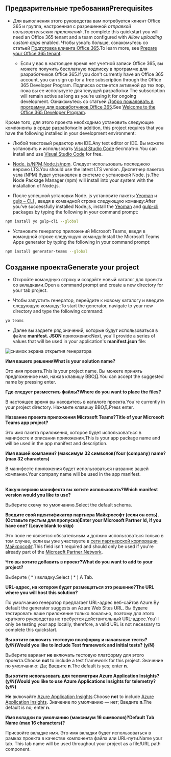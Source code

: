 ## <a name="prerequisites"></a><span data-ttu-id="868e3-101">Предварительные требования</span><span class="sxs-lookup"><span data-stu-id="868e3-101">Prerequisites</span></span>

- <span data-ttu-id="868e3-102">Для выполнения этого руководства вам потребуется клиент Office 365 и группа, настроенная с разрешенной *отправкой пользовательских приложений* .</span><span class="sxs-lookup"><span data-stu-id="868e3-102">To complete this quickstart you will need an Office 365 tenant and a team configured with *Allow uploading custom apps* enabled.</span></span> <span data-ttu-id="868e3-103">Чтобы узнать больше, ознакомьтесь со статьей [Подготовка клиента Office 365](~/concepts/build-and-test/prepare-your-o365-tenant.md).</span><span class="sxs-lookup"><span data-stu-id="868e3-103">To learn more, see [Prepare your Office 365 tenant](~/concepts/build-and-test/prepare-your-o365-tenant.md).</span></span>

  - <span data-ttu-id="868e3-104">Если у вас в настоящее время нет учетной записи Office 365, вы можете получить бесплатную подписку в программе для разработчиков Office 365.</span><span class="sxs-lookup"><span data-stu-id="868e3-104">If you don't currently have an Office 365 account, you can sign up for a free subscription through the Office 365 Developer Program.</span></span> <span data-ttu-id="868e3-105">Подписка останется активной до тех пор, пока вы ее используете для текущей разработки.</span><span class="sxs-lookup"><span data-stu-id="868e3-105">The subscription will remain active as long as you're using it for ongoing development.</span></span> <span data-ttu-id="868e3-106">Ознакомьтесь со статьей [Добро пожаловать в программу для разработчиков Office 365](/OfficeDev/office-dev-program-docs/docs/office-365-developer-program.md).</span><span class="sxs-lookup"><span data-stu-id="868e3-106">See [Welcome to the Office 365 Developer Program](/OfficeDev/office-dev-program-docs/docs/office-365-developer-program.md).</span></span>

<span data-ttu-id="868e3-107">Кроме того, для этого проекта необходимо установить следующие компоненты в среде разработки:</span><span class="sxs-lookup"><span data-stu-id="868e3-107">In addition, this project requires that you have the following installed in your development environment:</span></span>

- <span data-ttu-id="868e3-108">Любой текстовый редактор или IDE.</span><span class="sxs-lookup"><span data-stu-id="868e3-108">Any text editor or IDE.</span></span> <span data-ttu-id="868e3-109">Вы можете установить и использовать [Visual Studio Code](https://code.visualstudio.com/download) бесплатно.</span><span class="sxs-lookup"><span data-stu-id="868e3-109">You can install and use [Visual Studio Code](https://code.visualstudio.com/download) for free.</span></span>

- <span data-ttu-id="868e3-110">[Node. js/NPM](https://nodejs.org/en/).</span><span class="sxs-lookup"><span data-stu-id="868e3-110">[Node.js/npm](https://nodejs.org/en/).</span></span> <span data-ttu-id="868e3-111">Следует использовать последнюю версию LTS.</span><span class="sxs-lookup"><span data-stu-id="868e3-111">You should use the latest LTS version.</span></span> <span data-ttu-id="868e3-112">Диспетчер пакетов узла (NPM) будет установлен в системе с установкой Node. js.</span><span class="sxs-lookup"><span data-stu-id="868e3-112">The Node Package Manager (npm) will install into your system with the installation of Node.js.</span></span>

- <span data-ttu-id="868e3-113">После успешной установки Node. js установите пакеты [Yeoman](https://yeoman.io/) и [gulp – CLI](https://www.npmjs.com/package/gulp-cli) , введя в командной строке следующую команду:</span><span class="sxs-lookup"><span data-stu-id="868e3-113">After you've successfully installed Node.js, install the [Yeoman](https://yeoman.io/) and [gulp-cli](https://www.npmjs.com/package/gulp-cli) packages by typing the following in your command prompt:</span></span>

```bash
npm install yo gulp-cli --global
```

- <span data-ttu-id="868e3-114">Установите генератор приложений Microsoft Teams, введя в командной строке следующую команду:</span><span class="sxs-lookup"><span data-stu-id="868e3-114">Install the Microsoft Teams Apps generator by typing the following in your command prompt:</span></span>

```bash
npm install generator-teams --global
```

## <a name="generate-your-project"></a><span data-ttu-id="868e3-115">Создание проекта</span><span class="sxs-lookup"><span data-stu-id="868e3-115">Generate your project</span></span>

- <span data-ttu-id="868e3-116">Откройте командную строку и создайте новый каталог для проекта со вкладками.</span><span class="sxs-lookup"><span data-stu-id="868e3-116">Open a command prompt and create a new directory for your tab project.</span></span>

- <span data-ttu-id="868e3-117">Чтобы запустить генератор, перейдите к новому каталогу и введите следующую команду:</span><span class="sxs-lookup"><span data-stu-id="868e3-117">To start the generator, navigate to your new directory and type the following command:</span></span>

```bash
yo teams
```

- <span data-ttu-id="868e3-118">Далее вы задаете ряд значений, которые будут использоваться в файле **manifest. JSON** приложения:</span><span class="sxs-lookup"><span data-stu-id="868e3-118">Next, you'll provide a series of values that will be used in your application's **manifest.json** file:</span></span>

![снимок экрана открытия генератора](/microsoftteams/platform/assets/images/tab-images/teamsTabScreenshot.PNG)

<span data-ttu-id="868e3-120">**Имя вашего решения**</span><span class="sxs-lookup"><span data-stu-id="868e3-120">**What is your solution name?**</span></span>

<span data-ttu-id="868e3-121">Это имя проекта.</span><span class="sxs-lookup"><span data-stu-id="868e3-121">This is your project name.</span></span> <span data-ttu-id="868e3-122">Вы можете принять предложенное имя, нажав клавишу ВВОД.</span><span class="sxs-lookup"><span data-stu-id="868e3-122">You can accept the suggested name by pressing enter.</span></span>

<span data-ttu-id="868e3-123">**Где следует разместить файлы?**</span><span class="sxs-lookup"><span data-stu-id="868e3-123">**Where do you want to place the files?**</span></span>

<span data-ttu-id="868e3-124">В настоящее время вы находитесь в каталоге проекта.</span><span class="sxs-lookup"><span data-stu-id="868e3-124">You're currently in your project directory.</span></span> <span data-ttu-id="868e3-125">Нажмите клавишу ВВОД.</span><span class="sxs-lookup"><span data-stu-id="868e3-125">Press enter.</span></span>

<span data-ttu-id="868e3-126">**Название проекта приложения Microsoft Teams?**</span><span class="sxs-lookup"><span data-stu-id="868e3-126">**Title of your Microsoft Teams app project?**</span></span>

<span data-ttu-id="868e3-127">Это имя пакета приложения, которое будет использоваться в манифесте и описании приложения.</span><span class="sxs-lookup"><span data-stu-id="868e3-127">This is your app package name and will be used in the app manifest and description.</span></span>

<span data-ttu-id="868e3-128">**Имя вашей компании? (максимум 32 символов)**</span><span class="sxs-lookup"><span data-stu-id="868e3-128">**Your (company) name? (max 32 characters)**</span></span>

<span data-ttu-id="868e3-129">В манифесте приложения будет использоваться название вашей компании.</span><span class="sxs-lookup"><span data-stu-id="868e3-129">Your company name will be used in the app manifest.</span></span>

<br><span data-ttu-id="868e3-130">**Какую версию манифеста вы хотите использовать?**</span><span class="sxs-lookup"><span data-stu-id="868e3-130">**Which manifest version would you like to use?**</span></span>

<span data-ttu-id="868e3-131">Выберите схему по умолчанию.</span><span class="sxs-lookup"><span data-stu-id="868e3-131">Select the default schema.</span></span>

<span data-ttu-id="868e3-132">**Введите свой идентификатор партнера Майкрософт (если он есть). (Оставьте пустым для пропуска)**</span><span class="sxs-lookup"><span data-stu-id="868e3-132">**Enter your Microsoft Partner Id, if you have one? (Leave blank to skip)**</span></span>

<span data-ttu-id="868e3-133">Это поле не является обязательным и должно использоваться только в том случае, если вы уже участвуете в [сети партнерской корпорации Майкрософт](https://partner.microsoft.com).</span><span class="sxs-lookup"><span data-stu-id="868e3-133">This field isn't required and should only be used if you're already part of the [Microsoft Partner Network](https://partner.microsoft.com).</span></span>

<span data-ttu-id="868e3-134">**Что вы хотите добавить в проект?**</span><span class="sxs-lookup"><span data-stu-id="868e3-134">**What do you want to add to your project?**</span></span>

<span data-ttu-id="868e3-135">Выберите ( &ast; ) вкладку.</span><span class="sxs-lookup"><span data-stu-id="868e3-135">Select ( &ast; ) A Tab.</span></span>

<span data-ttu-id="868e3-136">**URL-адрес, на котором будет размещаться это решение?**</span><span class="sxs-lookup"><span data-stu-id="868e3-136">**The URL where you will host this solution?**</span></span>

<span data-ttu-id="868e3-137">По умолчанию генератор предлагает URL-адрес веб-сайтов Azure.</span><span class="sxs-lookup"><span data-stu-id="868e3-137">By default the generator suggests an Azure Web Sites URL.</span></span> <span data-ttu-id="868e3-138">Вы будете тестировать ваше приложение только локально, поэтому для этого краткого руководства не требуется действительный URL-адрес.</span><span class="sxs-lookup"><span data-stu-id="868e3-138">You'll only be testing your app locally, therefore, a valid URL is not necessary to complete this quickstart.</span></span>

<span data-ttu-id="868e3-139">**Вы хотите включить тестовую платформу и начальные тесты? (y/N)**</span><span class="sxs-lookup"><span data-stu-id="868e3-139">**Would you like to include Test framework and initial tests? (y/N)**</span></span>

<span data-ttu-id="868e3-140">Выберите вариант **не** включать тестовую платформу для этого проекта.</span><span class="sxs-lookup"><span data-stu-id="868e3-140">Choose **not** to include a test framework for this project.</span></span> <span data-ttu-id="868e3-141">Значение по умолчанию: Да; Введите **n**.</span><span class="sxs-lookup"><span data-stu-id="868e3-141">The default is yes; enter **n**.</span></span>

<span data-ttu-id="868e3-142">**Вы хотите использовать для телеметрии Azure Application Insights? (y/N)**</span><span class="sxs-lookup"><span data-stu-id="868e3-142">**Would you like to use Azure Applications Insights for telemetry? (y/N)**</span></span>

<span data-ttu-id="868e3-143">**Не** включайте [Azure Application Insights](/azure-docs/articles/azure-monitor/app/app-insights-overview.md).</span><span class="sxs-lookup"><span data-stu-id="868e3-143">Choose **not** to include [Azure Application Insights](/azure-docs/articles/azure-monitor/app/app-insights-overview.md).</span></span> <span data-ttu-id="868e3-144">Значение по умолчанию — нет; Введите **n**.</span><span class="sxs-lookup"><span data-stu-id="868e3-144">The default is no; enter **n**.</span></span>

<span data-ttu-id="868e3-145">**Имя вкладки по умолчанию (максимум 16 символов)?**</span><span class="sxs-lookup"><span data-stu-id="868e3-145">**Default Tab Name (max 16 characters)?**</span></span>

<span data-ttu-id="868e3-146">Присвойте вкладке имя. Это имя вкладки будет использоваться в рамках проекта в качестве компонента файла или URL-пути.</span><span class="sxs-lookup"><span data-stu-id="868e3-146">Name your tab. This tab name will be used throughout your project as a file/URL path component.</span></span>
